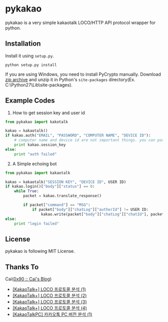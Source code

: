 pykakao
=======

pykakao is a very simple kakaotalk LOCO/HTTP API protocol wrapper for python.

Installation
------------
Install it using `setup.py`.

    python setup.py install

If you are using Windows, you need to install PyCrypto manually. Download [zip archive](http://puu.sh/6bKnJ.zip) and unzip it in Python's `site-packages` directory(Ex. C:\Python27\Lib\site-packages).

Example Codes
-------------

1. How to get session key and user id

```python
from pykakao import kakotalk

kakao = kakaotalk()
if kakao.auth("EMAIL", "PASSWORD", "COMPUTER NAME", "DEVICE ID"):
    # computer name and device id are not important things. you can pass any string you want.
    print kakao.session_key
else:
    print "auth failed"
```

2. A Simple echoing bot

```python
from pykakao import kakaotalk

kakao = kakaotalk("SESSION KEY", "DEVICE ID", USER ID)
if kakao.login()["body"]["status"] == 0:
    while True:
        packet = kakao.translate_response()

        if packet["command"] == "MSG":
            if packet["body"]["chatLog"]["authorId"] != USER ID:
                kakao.write(packet["body"]["chatLog"]["chatId"], packet["body"]["chatLog"]["message"])
else:
    print "login failed"
```

License
-------

pykakao is following MIT License.

Thanks To
---------

Cai([0x90 :: Cai's Blog](http://www.bpak.org/blog/))
- [[KakaoTalk+] LOCO 프로토콜 분석 (1)](http://www.bpak.org/blog/2012/12/kakaotalk-loco-프로토콜-분석-1/)
- [[KakaoTalk+] LOCO 프로토콜 분석 (2)](http://www.bpak.org/blog/2012/12/kakaotalk-loco-프로토콜-분석-2/)
- [[KakaoTalk+] LOCO 프로토콜 분석 (3)](http://www.bpak.org/blog/2012/12/kakaotalk-loco-프로토콜-분석-3/)
- [[KakaoTalk+] LOCO 프로토콜 분석 (4)](http://www.bpak.org/blog/2012/12/kakaotalk-loco-프로토콜-분석-4/)
- [[KakaoTalkPC] 카카오톡 PC 버전 분석 (1)](https://www.bpak.org/blog/2013/08/kakaotalkpc-카카오톡-pc-버전-분석-1/)
